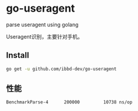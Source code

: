 # go-useragent

parse useragent using golang

Useragent识别，主要针对手机。

## Install 

```sh
go get -u github.com/ibbd-dev/go-useragent
```

## 性能

```
BenchmarkParse-4      200000         10738 ns/op
```

